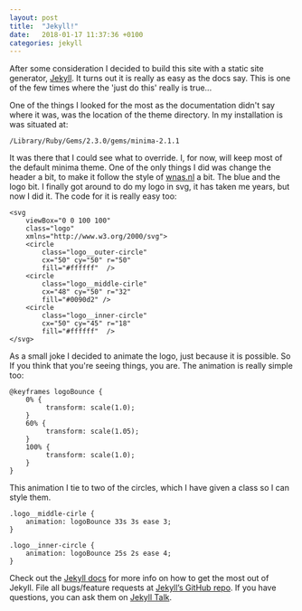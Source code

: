 ```yaml
---
layout: post
title:  "Jekyll!"
date:   2018-01-17 11:37:36 +0100
categories: jekyll
---
```


After some consideration I decided to build this site with a static site generator, [Jekyll](https://jekyllrb.com/). It turns out it is really as easy as the docs say. This is one of the few times where the 'just do this' really is true...

One of the things I looked for the most as the documentation didn't say where it was, was the location of the theme directory. In my installation is was situated at:
```
/Library/Ruby/Gems/2.3.0/gems/minima-2.1.1
```
It was there that I could see what to override. I, for now, will keep most of the default minima theme.
One of the only things I did was change the header a bit, to make it follow the style of [wnas.nl](https://wnas.nl) a bit. The blue and the logo bit. I finally got around to do my logo in svg, it has taken me years, but now I did it. The code for it is really easy too:
```
<svg
    viewBox="0 0 100 100"
    class="logo"  
    xmlns="http://www.w3.org/2000/svg">
    <circle
        class="logo__outer-circle"
        cx="50" cy="50" r="50"  
        fill="#ffffff"  />
    <circle
        class="logo__middle-cirle"
        cx="48" cy="50" r="32"  
        fill="#0090d2" />
    <circle
        class="logo__inner-circle"
        cx="50" cy="45" r="18"  
        fill="#ffffff"  />
</svg>
```
As a small joke I decided to animate the logo, just because it is possible. So If you think that you're seeing things, you are. The animation is really simple too:
```
@keyframes logoBounce {
    0% {
         transform: scale(1.0);
    }
    60% {
         transform: scale(1.05);
    }
    100% {
         transform: scale(1.0);
    }
}
```
This animation I tie to two of the circles, which I have given a class so I can style them.
```
.logo__middle-cirle {
    animation: logoBounce 33s 3s ease 3;
}

.logo__inner-circle {
    animation: logoBounce 25s 2s ease 4;
}
```

Check out the [Jekyll docs][jekyll-docs] for more info on how to get the most out of Jekyll. File all bugs/feature requests at [Jekyll’s GitHub repo][jekyll-gh]. If you have questions, you can ask them on [Jekyll Talk][jekyll-talk].

[jekyll-docs]: https://jekyllrb.com/docs/home
[jekyll-gh]:   https://github.com/jekyll/jekyll
[jekyll-talk]: https://talk.jekyllrb.com/
